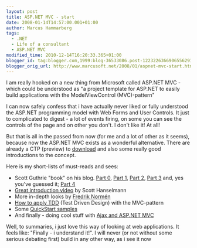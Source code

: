 ```yaml
---
layout: post
title: ASP.NET MVC - start
date: 2008-01-14T14:57:00.001+01:00
author: Marcus Hammarberg
tags:
  - .NET
  - Life of a consultant
  - ASP.NET MVC
modified_time: 2010-12-14T16:20:33.365+01:00
blogger_id: tag:blogger.com,1999:blog-36533086.post-1223226366906556291
blogger_orig_url: http://www.marcusoft.net/2008/01/aspnet-mvc-start.html
---
```


I am really hooked on a new thing from Microsoft called ASP.NET
MVC - which could be understood as "a project template for ASP.NET to
easily build applications with the ModelViewControl (MVC)-pattern"

I can now safely confess that i have actually never liked or fully
understood the ASP.NET programming model with Web Forms and User
Controls. It just to complicated to digest - a lot of events firing, on
some you can see the controls of the page and on other you don't. I
don't like it! At all!

But that is all in the passed from now (for me and a lot of other as it
seems), because now the ASP.NET MVC exists as a wonderful alternative.
There are already a CTP (preview) to
[download](http://asp.net/downloads/3.5-extensions/) and also some
really good introductions to the concept.

Here is my short-lists of must-reads and sees:

- Scott Guthrie "book" on his blog. [Part
    0](http://weblogs.asp.net/scottgu/archive/2007/10/14/asp-net-mvc-framework.aspx),
    [Part
    1](http://weblogs.asp.net/scottgu/archive/2007/11/13/asp-net-mvc-framework-part-1.aspx),
    [Part
    2](http://weblogs.asp.net/scottgu/archive/2007/12/03/asp-net-mvc-framework-part-2-url-routing.aspx),
    [Part
    3](http://weblogs.asp.net/scottgu/archive/2007/12/06/asp-net-mvc-framework-part-3-passing-viewdata-from-controllers-to-views.aspx)
    and, yes you've guessed it; [Part
    4](http://weblogs.asp.net/scottgu/archive/2007/12/09/asp-net-mvc-framework-part-4-handling-form-edit-and-post-scenarios.aspx)
- [Great introduction
    video](http://download.microsoft.com/download/f/e/b/febedc0c-dd47-4062-ad53-40e34d556a5d/ScottHanselmanIntroToMVC.wmv)
    by Scott Hanselmann
- More in-depth looks by [Fredrik
    Normén](http://fredrik.nsquared2.com/ShowCategory.aspx?categoryId=30)
- [How to apply
    TDD](http://haacked.com/archive/2007/12/07/tdd-and-dependency-injection-with-asp.net-mvc.aspx)
    (Test Driven Design) with the MVC-pattern
- Some [QuickStart
    samples](http://quickstarts.asp.net/3-5-extensions/mvc/default.aspx)
- And finally - doing cool stuff with [Ajax and ASP.NET
    MVC](http://www.nikhilk.net/Ajax-MVC.aspx)

Well, to summaries, i just love this way of looking at web applications.
It feels like: "Finally - i understand it!". I will never (or not
without some serious debating first) build in any other way, as i see it
now

